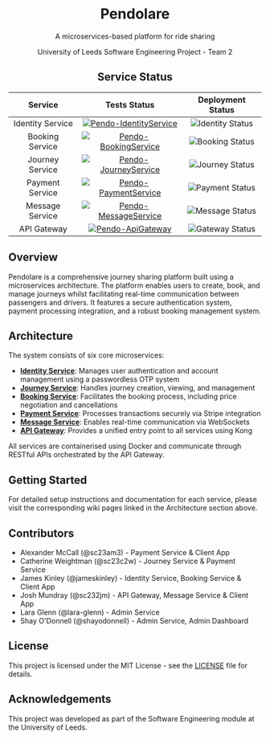 <div align="center">
  <h1>Pendolare</h1>
  <p>A microservices-based platform for ride sharing</p>
  <p>University of Leeds Software Engineering Project - Team 2</p>
</div>

<div align="center">

## Service Status

| Service | Tests Status | Deployment Status |
|:-------:|:------------:|:-----------------:|
| Identity Service | [![Pendo-IdentityService](https://github.com/COMP2913-24-25/software-engineering-project-team-2/actions/workflows/Pendo.IdentityService.yml/badge.svg)](https://github.com/COMP2913-24-25/software-engineering-project-team-2/actions/workflows/Pendo.IdentityService.yml) | ![Identity Status](https://pendo-status.clsolutions.dev/api/badge/2/status) |
| Booking Service | [![Pendo-BookingService](https://github.com/COMP2913-24-25/software-engineering-project-team-2/actions/workflows/Pendo.BookingService.yml/badge.svg)](https://github.com/COMP2913-24-25/software-engineering-project-team-2/actions/workflows/Pendo.BookingService.yml) | ![Booking Status](https://pendo-status.clsolutions.dev/api/badge/6/status) |
| Journey Service | [![Pendo-JourneyService](https://github.com/COMP2913-24-25/software-engineering-project-team-2/actions/workflows/Pendo.JourneyService.yml/badge.svg)](https://github.com/COMP2913-24-25/software-engineering-project-team-2/actions/workflows/Pendo.JourneyService.yml) | ![Journey Status](https://pendo-status.clsolutions.dev/api/badge/7/status) |
| Payment Service | [![Pendo-PaymentService](https://github.com/COMP2913-24-25/software-engineering-project-team-2/actions/workflows/Pendo.PaymentService.yml/badge.svg)](https://github.com/COMP2913-24-25/software-engineering-project-team-2/actions/workflows/Pendo.PaymentService.yml) | ![Payment Status](https://pendo-status.clsolutions.dev/api/badge/3/status) |
| Message Service | [![Pendo-MessageService](https://github.com/COMP2913-24-25/software-engineering-project-team-2/actions/workflows/Pendo.MessageService.yml/badge.svg)](https://github.com/COMP2913-24-25/software-engineering-project-team-2/actions/workflows/Pendo.MessageService.yml) | ![Message Status](https://pendo-status.clsolutions.dev/api/badge/4/status) |
| API Gateway | [![Pendo-ApiGateway](https://github.com/COMP2913-24-25/software-engineering-project-team-2/actions/workflows/Pendo.ApiGateway.yml/badge.svg)](https://github.com/COMP2913-24-25/software-engineering-project-team-2/actions/workflows/Pendo.ApiGateway.yml) | ![Gateway Status](https://pendo-status.clsolutions.dev/api/badge/1/status) |

</div>

## Overview

Pendolare is a comprehensive journey sharing platform built using a microservices architecture. The platform enables users to create, book, and manage journeys whilst facilitating real-time communication between passengers and drivers. It features a secure authentication system, payment processing integration, and a robust booking management system.

## Architecture

The system consists of six core microservices:

- **[Identity Service](https://github.com/COMP2913-24-25/software-engineering-project-team-2/wiki/Pendo.IdentityService)**: Manages user authentication and account management using a passwordless OTP system
- **[Journey Service](https://github.com/COMP2913-24-25/software-engineering-project-team-2/wiki/Pendo.JourneyService)**: Handles journey creation, viewing, and management
- **[Booking Service](https://github.com/COMP2913-24-25/software-engineering-project-team-2/wiki/Pendo.BookingService)**: Facilitates the booking process, including price negotiation and cancellations
- **[Payment Service](https://github.com/COMP2913-24-25/software-engineering-project-team-2/wiki/Pendo.PaymentService)**: Processes transactions securely via Stripe integration
- **[Message Service](https://github.com/COMP2913-24-25/software-engineering-project-team-2/wiki/Pendo.MessageService)**: Enables real-time communication via WebSockets
- **[API Gateway](https://github.com/COMP2913-24-25/software-engineering-project-team-2/wiki/Pendo.ApiGateway)**: Provides a unified entry point to all services using Kong

All services are containerised using Docker and communicate through RESTful APIs orchestrated by the API Gateway.

## Getting Started

For detailed setup instructions and documentation for each service, please visit the corresponding wiki pages linked in the Architecture section above.

## Contributors

- Alexander McCall (@sc23am3) - Payment Service & Client App
- Catherine Weightman (@sc23c2w) - Journey Service & Payment Service
- James Kinley (@jameskinley) - Identity Service, Booking Service & Client App
- Josh Mundray (@sc232jm) - API Gateway, Message Service & Client App
- Lara Glenn (@lara-glenn) - Admin Service
- Shay O'Donnell (@shayodonnell) - Admin Service, Admin Dashboard

## License

This project is licensed under the MIT License - see the [LICENSE](LICENSE) file for details.

## Acknowledgements

This project was developed as part of the Software Engineering module at the University of Leeds.
